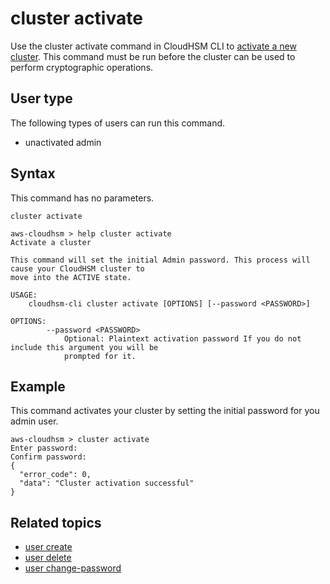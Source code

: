 # cluster activate<a name="cloudhsm_cli-cluster-activate"></a>

Use the cluster activate command in CloudHSM CLI to [activate a new cluster](activate-cluster.md)\. This command must be run before the cluster can be used to perform cryptographic operations\.

## User type<a name="cluster-activate-userType"></a>

The following types of users can run this command\.
+ unactivated admin

## Syntax<a name="chsm-cli-cluster-activate-syntax"></a>

This command has no parameters\.

```
cluster activate
```

```
aws-cloudhsm > help cluster activate
Activate a cluster

This command will set the initial Admin password. This process will cause your CloudHSM cluster to
move into the ACTIVE state.

USAGE:
    cloudhsm-cli cluster activate [OPTIONS] [--password <PASSWORD>]

OPTIONS:
        --password <PASSWORD> 
            Optional: Plaintext activation password If you do not include this argument you will be
            prompted for it.
```

## Example<a name="chsm-cli-cluster-activate-examples"></a>

This command activates your cluster by setting the initial password for you admin user\.

```
aws-cloudhsm > cluster activate
Enter password:
Confirm password:
{
  "error_code": 0,
  "data": "Cluster activation successful"
}
```

## Related topics<a name="chsm-cluster-activate-seealso"></a>
+ [user create](cloudhsm_cli-user-create.md)
+ [user delete](cloudhsm_cli-user-delete.md)
+ [user change\-password](cloudhsm_cli-user-change-password.md)